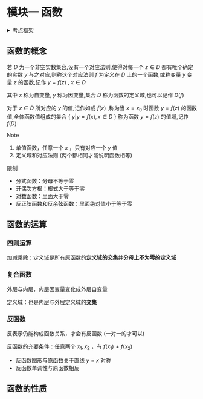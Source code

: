 # 模块一 函数

<details>

<summary>考点框架</summary>

- 函数的概念
- 函数的运算
  - 四则运算
  - 复合函数
  - 反函数
- 函数的性质
  - 单调性
  - 周期性
  - 奇偶性
  - 有界性
- 常见函数类型

</details>

## 函数的概念

若 $D$ 为一个非空实数集合,设有一个对应法则,使得对每一个 $z \in D$ 都有唯个确定的实数 $y$ 与之对应,则称这个对应法则 $f$ 为定义在 $D$ 上的一个函数,或称变量 $y$ 变量 $z$ 的函数,记作  $y=f(z)$ ,  $x \in D$

其中 $x$ 称为自变量, $y$ 称为因变量,集合 $D$ 称为函数的定义域,也可以记作 $D(f)$

对于 $z \in D$ 所对应的 $y$ 的值,记作如或 $f(z)$ ,称为当 $x=x_0$ 时函数 $y=f(z)$ 的函数值,全体函数值组成的集合 { $y|y=f(x),x\in D$ } 称为函数 $y=f(z)$ 的值域,记作 $f(D)$

> [!NOTE]
> 1. 单值函数，任意一个 $x$ ，只有对应一个 $y$ 值
> 2. 定义域和对应法则 (两个都相同才能说明函数相等)
>

限制
- 分式函数：分母不等于零
- 开偶次方根：根式大于等于零
- 对数函数：里面大于零
- 反正弦函数和反余弦函数：里面绝对值小于等于零

## 函数的运算

### 四则运算

加减乘除：定义域是所有原函数的**定义域的交集**并**分母上不为零的定义域**

### 复合函数

外层与内层，内层因变量变化成外层自变量

定义域：也是内层与外层定义域的**交集**

### 反函数

反表示仍能构成函数关系，才会有反函数 (一对一的才可以)

反函数的充要条件：任意两个 $x_1,x_2$ ，有 $f(x_1) \not ={f(x_2)}$

- 反函数图形与原函数关于直线 $y=x$ 对称
- 反函数单调性与原函数相反

## 函数的性质
